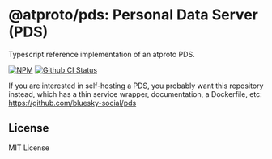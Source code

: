 # @atproto/pds: Personal Data Server (PDS)

Typescript reference implementation of an atproto PDS.

[![NPM](https://img.shields.io/npm/v/@atproto/pds)](https://www.npmjs.com/package/@atproto/pds)
[![Github CI Status](https://github.com/bluesky-social/atproto/actions/workflows/repo.yaml/badge.svg)](https://github.com/bluesky-social/atproto/actions/workflows/repo.yaml)

If you are interested in self-hosting a PDS, you probably want this repository instead, which has a thin service wrapper, documentation, a Dockerfile, etc: https://github.com/bluesky-social/pds

## License

MIT License

